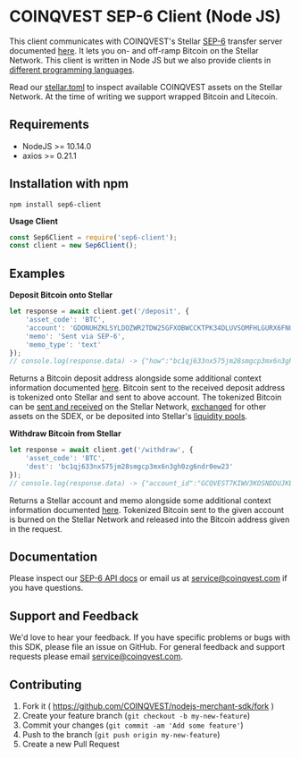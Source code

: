 # COINQVEST SEP-6 Client (Node JS)

This client communicates with COINQVEST's Stellar [SEP-6](https://github.com/stellar/stellar-protocol/blob/master/ecosystem/sep-0006.md) transfer server documented [here](https://www.coinqvest.com/en/sep6-api-docs). It lets you on- and off-ramp Bitcoin on the Stellar Network. This client is written in Node JS but we also provide clients in [different programming languages](https://www.coinqvest.com/en/sep6-api-docs).

Read our [stellar.toml](https://www.coinqvest.com/.well-known/stellar.toml) to inspect available COINQVEST assets on the Stellar Network. At the time of writing we support wrapped Bitcoin and Litecoin.

Requirements
------------
* NodeJS >= 10.14.0
* axios >= 0.21.1

Installation with npm
---------------------
`npm install sep6-client`

**Usage Client**
```javascript
const Sep6Client = require('sep6-client');
const client = new Sep6Client();
```

## Examples

**Deposit Bitcoin onto Stellar**
```javascript
let response = await client.get('/deposit', {
    'asset_code': 'BTC',
    'account': 'GDONUHZKLSYLDOZWR2TDW25GFXOBWCCKTPK34DLUVSOMFHLGURX6FNU6',
    'memo': 'Sent via SEP-6',
    'memo_type': 'text'
});
// console.log(response.data) -> {"how":"bc1qj633nx575jm28smgcp3mx6n3gh0zg6ndr0ew23","id":"f2118ef4115642870638616a4372","eta":600,"min_amount":"0.00001","max_amount":"100.0000000","extra_info":{}}
```

Returns a Bitcoin deposit address alongside some additional context information documented [here](https://www.coinqvest.com/en/sep6#get-deposit). Bitcoin sent to the received deposit address is tokenized onto Stellar and sent to above account. The tokenized Bitcoin can be [sent and received](https://developers.stellar.org/docs/tutorials/send-and-receive-payments) on the Stellar Network, [exchanged](https://developers.stellar.org/docs/encyclopedia/path-payments) for other assets on the SDEX, or be deposited into Stellar's [liquidity pools](https://developers.stellar.org/docs/encyclopedia/liquidity-on-stellar-sdex-liquidity-pools).

**Withdraw Bitcoin from Stellar**
```javascript
let response = await client.get('/withdraw', {
    'asset_code': 'BTC',
    'dest': 'bc1qj633nx575jm28smgcp3mx6n3gh0zg6ndr0ew23'
});
// console.log(response.data) -> {"account_id":"GCQVEST7KIWV3KOSNDDUJKEPZLBFWKM7DUS4TCLW2VNVPCBGTDRVTEIT","memo_type":"text","memo":"010cdf0a41410d75b2797a6fa38f","id":"010cdf0a41410d75b2797a6fa38f","min_amount":"0.0005000","max_amount":"100.0000000","fee_fixed":0.0002,"fee_percent":0.2,"extra_info":{"message":"An amount above 100.0000000 will take longer to complete"}}
```

Returns a Stellar account and memo alongside some additional context information documented [here](https://www.coinqvest.com/en/sep6#get-withdraw). Tokenized Bitcoin sent to the given account is burned on the Stellar Network and released into the Bitcoin address given in the request.

## Documentation

Please inspect our [SEP-6 API docs](https://www.coinqvest.com/en/sep6-api-docs) or email us at service@coinqvest.com if you have questions.

Support and Feedback
--------------------
We'd love to hear your feedback. If you have specific problems or bugs with this SDK, please file an issue on GitHub. For general feedback and support requests please email service@coinqvest.com.

Contributing
------------

1. Fork it ( https://github.com/COINQVEST/nodejs-merchant-sdk/fork )
2. Create your feature branch (`git checkout -b my-new-feature`)
3. Commit your changes (`git commit -am 'Add some feature'`)
4. Push to the branch (`git push origin my-new-feature`)
5. Create a new Pull Request

